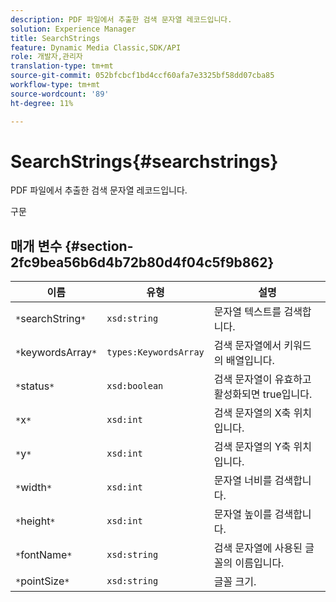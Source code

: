 ```yaml
---
description: PDF 파일에서 추출한 검색 문자열 레코드입니다.
solution: Experience Manager
title: SearchStrings
feature: Dynamic Media Classic,SDK/API
role: 개발자,관리자
translation-type: tm+mt
source-git-commit: 052bfcbcf1bd4ccf60afa7e3325bf58dd07cba85
workflow-type: tm+mt
source-wordcount: '89'
ht-degree: 11%

---
```



# SearchStrings{#searchstrings}

PDF 파일에서 추출한 검색 문자열 레코드입니다.

구문

## 매개 변수 {#section-2fc9bea56b6d4b72b80d4f04c5f9b862}

| 이름 | 유형 | 설명 |
|---|---|---|
| `*`searchString`*` | `xsd:string` | 문자열 텍스트를 검색합니다. |
| `*`keywordsArray`*` | `types:KeywordsArray` | 검색 문자열에서 키워드의 배열입니다. |
| `*`status`*` | `xsd:boolean` | 검색 문자열이 유효하고 활성화되면 true입니다. |
| `*`x`*` | `xsd:int` | 검색 문자열의 X축 위치입니다. |
| `*`y`*` | `xsd:int` | 검색 문자열의 Y축 위치입니다. |
| `*`width`*` | `xsd:int` | 문자열 너비를 검색합니다. |
| `*`height`*` | `xsd:int` | 문자열 높이를 검색합니다. |
| `*`fontName`*` | `xsd:string` | 검색 문자열에 사용된 글꼴의 이름입니다. |
| `*`pointSize`*` | `xsd:string` | 글꼴 크기. |

